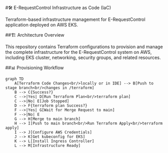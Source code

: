 #🛠 E-RequestControl Infrastructure as Code (IaC)

Terraform-based infrastructure management for E-RequestControl application deployed on AWS EKS.

##🏗 Architecture Overview

This repository contains Terraform configurations to provision and manage the complete infrastructure for the E-RequestControl system on AWS, including EKS cluster, networking, security groups, and related resources.

##📊 Provisioning Workflow 

```mermaid
graph TD
    A[Terraform Code Changes<br/>locally or in IDE] --> B[Push to stage branch<br/>changes in /terraform]
    B --> C{Success?}
    C -->|Yes| D[Run Terraform Plan<br/>terraform plan]
    C -->|No| E[Job Stopped]
    D --> F{terraform plan Success?}
    F -->|Yes| G[Wait for Merge Request to main]
    F -->|No| E
    G --> H[Merge to main branch]
    H --> I[Push to main branch<br/>Run Terraform Apply<br/>terraform apply]
    I --> J[Configure AWS Credentials]
    J --> K[Get kubeconfig for EKS]
    K --> L[Install Ingress Controller]
    L --> M[Infrastructure Ready]
```
